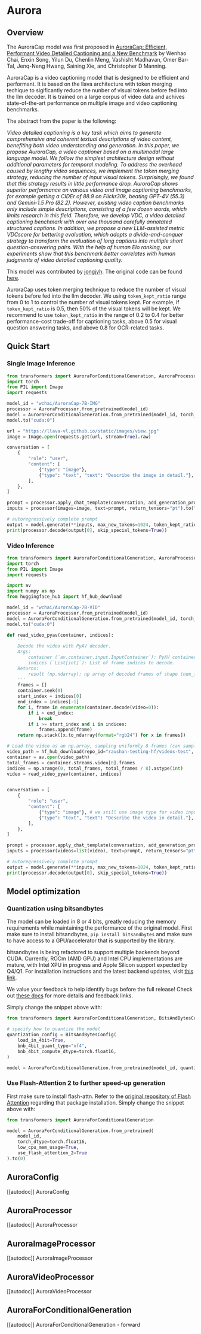 <!--Copyright 2023 The HuggingFace Team. All rights reserved.

Licensed under the Apache License, Version 2.0 (the "License"); you may not use this file except in compliance with
the License. You may obtain a copy of the License at

http://www.apache.org/licenses/LICENSE-2.0

Unless required by applicable law or agreed to in writing, software distributed under the License is distributed on
an "AS IS" BASIS, WITHOUT WARRANTIES OR CONDITIONS OF ANY KIND, either express or implied. See the License for the
specific language governing permissions and limitations under the License.

⚠️ Note that this file is in Markdown but contain specific syntax for our doc-builder (similar to MDX) that may not be
rendered properly in your Markdown viewer.

-->

# Aurora

## Overview

The AuroraCap model was first proposed in [AuroraCap: Efficient, Performant Video Detailed Captioning and a New Benchmark](https://arxiv.org/abs/) by Wenhao Chai, Enxin Song, Yilun Du, Chenlin Meng, Vashisht Madhavan, Omer Bar-Tal, Jenq-Neng Hwang, Saining Xie, and Christopher D Manning.

AuroraCap is a video captioning model that is designed to be efficient and performant. It is based on the llava architecture with token merging techique to sigificantly reduce the nunber of visual tokens before fed into the llm decoder. It is trained on a large corpus of video data and achives state-of-the-art performance on multiple image and video captioning benchmarks.

The abstract from the paper is the following:

*Video detailed captioning is a key task which aims to generate comprehensive and coherent textual descriptions of video content, benefiting both video understanding and generation. In this paper, we propose AuroraCap, a video captioner based on a multimodal large language model. We follow the simplest architecture design without additional parameters for temporal modeling. To address the overhead caused by lengthy video sequences, we implement the token merging strategy, reducing the number of input visual tokens. Surprisingly, we found that this strategy results in little performance drop. AuroraCap shows superior performance on various video and image captioning benchmarks, for example getting a CIDEr of 88.9 on Flickr30k, beating GPT-4V (55.3) and Gemini-1.5 Pro (82.2). However, existing video caption benchmarks only include simple descriptions, consisting of a few dozen words, which limits research in this field. Therefore, we develop VDC, a video detailed captioning benchmark with over one thousand carefully annotated structured captions. In addition, we propose a new LLM-assisted metric VDCscore for bettering evaluation, which adopts a divide-and-conquer strategy to transform the evaluation of long captions into multiple short question-answering pairs. With the help of human Elo ranking, our experiments show that this benchmark better correlates with human judgments of video detailed captioning quality.*

This model was contributed by [jongjyh](https://huggingface.co/wchai).
The original code can be found [here](https://github.com/Reself/aurora).

<Tip>

AuroraCap uses token merging technique to reduce the number of visual tokens before fed into the llm decoder. We using `token_kept_ratio` range from 0 to 1 to control the number of visual tokens kept. For example, if `token_kept_ratio` is 0.5, then 50% of the visual tokens will be kept. We recommend to use `token_kept_ratio` in the range of 0.2 to 0.4 for better performance-cost trade-off for captioning tasks, above 0.5 for visual question answering tasks, and above 0.8 for OCR-related tasks.

</Tip>

## Quick Start

### Single Image Inference

```python
from transformers import AuroraForConditionalGeneration, AuroraProcessor
import torch
from PIL import Image
import requests

model_id = "wchai/AuroraCap-7B-IMG"
processor = AuroraProcessor.from_pretrained(model_id)
model = AuroraForConditionalGeneration.from_pretrained(model_id, torch_dtype=torch.float16, low_cpu_mem_usage=True) 
model.to("cuda:0")

url = "https://llava-vl.github.io/static/images/view.jpg"
image = Image.open(requests.get(url, stream=True).raw)

conversation = [
    {
        "role": "user",
        "content": [
            {"type": "image"},
            {"type": "text", "text": "Describe the image in detail."},
        ],
    },
]

prompt = processor.apply_chat_template(conversation, add_generation_prompt=True)
inputs = processor(images=image, text=prompt, return_tensors="pt").to("cuda:0", torch.float16)

# autoregressively complete prompt
output = model.generate(**inputs, max_new_tokens=1024, token_kept_ratio=0.2)
print(processor.decode(output[0], skip_special_tokens=True))
```

### Video Inference

```python
from transformers import AuroraForConditionalGeneration, AuroraProcessor
import torch
from PIL import Image
import requests

import av
import numpy as np
from huggingface_hub import hf_hub_download

model_id = "wchai/AuroraCap-7B-VID"
processor = AuroraProcessor.from_pretrained(model_id)
model = AuroraForConditionalGeneration.from_pretrained(model_id, torch_dtype=torch.float16, low_cpu_mem_usage=True) 
model.to("cuda:0")

def read_video_pyav(container, indices):
    '''
    Decode the video with PyAV decoder.
    Args:
        container (`av.container.input.InputContainer`): PyAV container.
        indices (`List[int]`): List of frame indices to decode.
    Returns:
        result (np.ndarray): np array of decoded frames of shape (num_frames, height, width, 3).
    '''
    frames = []
    container.seek(0)
    start_index = indices[0]
    end_index = indices[-1]
    for i, frame in enumerate(container.decode(video=0)):
        if i > end_index:
            break
        if i >= start_index and i in indices:
            frames.append(frame)
    return np.stack([x.to_ndarray(format="rgb24") for x in frames])

# Load the video as an np.array, sampling uniformly 8 frames (can sample more for longer videos, up to 32 frames)
video_path = hf_hub_download(repo_id="raushan-testing-hf/videos-test", filename="sample_demo_1.mp4", repo_type="dataset")
container = av.open(video_path)
total_frames = container.streams.video[0].frames
indices = np.arange(0, total_frames, total_frames / 8).astype(int)
video = read_video_pyav(container, indices)


conversation = [
    {
        "role": "user",
        "content": [
            {"type": "image"}, # we still use image type for video input
            {"type": "text", "text": "Describe the video in detail."},
        ],
    },
]

prompt = processor.apply_chat_template(conversation, add_generation_prompt=True)
inputs = processor(videos=list(video), text=prompt, return_tensors="pt").to("cuda:0", torch.float16)

# autoregressively complete prompt
output = model.generate(**inputs, max_new_tokens=1024, token_kept_ratio=0.2)
print(processor.decode(output[0], skip_special_tokens=True))
```

## Model optimization

### Quantization using bitsandbytes

The model can be loaded in 8 or 4 bits, greatly reducing the memory requirements while maintaining the performance of the original model. First make sure to install bitsandbytes, `pip install bitsandbytes` and make sure to have access to a GPU/accelerator that is supported by the library.

<Tip>

bitsandbytes is being refactored to support multiple backends beyond CUDA. Currently, ROCm (AMD GPU) and Intel CPU implementations are mature, with Intel XPU in progress and Apple Silicon support expected by Q4/Q1. For installation instructions and the latest backend updates, visit [this link](https://huggingface.co/docs/bitsandbytes/main/en/installation#multi-backend).

We value your feedback to help identify bugs before the full release! Check out [these docs](https://huggingface.co/docs/bitsandbytes/main/en/non_cuda_backends) for more details and feedback links.

</Tip>

Simply change the snippet above with:

```python
from transformers import AuroraForConditionalGeneration, BitsAndBytesConfig

# specify how to quantize the model
quantization_config = BitsAndBytesConfig(
    load_in_4bit=True,
    bnb_4bit_quant_type="nf4",
    bnb_4bit_compute_dtype=torch.float16,
)

model = AuroraForConditionalGeneration.from_pretrained(model_id, quantization_config=quantization_config, device_map="auto")
```

### Use Flash-Attention 2 to further speed-up generation

First make sure to install flash-attn. Refer to the [original repository of Flash Attention](https://github.com/Dao-AILab/flash-attention) regarding that package installation. Simply change the snippet above with:

```python
from transformers import AuroraForConditionalGeneration

model = AuroraForConditionalGeneration.from_pretrained(
    model_id, 
    torch_dtype=torch.float16, 
    low_cpu_mem_usage=True,
    use_flash_attention_2=True
).to(0)
```


## AuroraConfig

[[autodoc]] AuroraConfig

## AuroraProcessor

[[autodoc]] AuroraProcessor

## AuroraImageProcessor

[[autodoc]] AuroraImageProcessor

## AuroraVideoProcessor

[[autodoc]] AuroraVideoProcessor

## AuroraForConditionalGeneration

[[autodoc]] AuroraForConditionalGeneration
    - forward